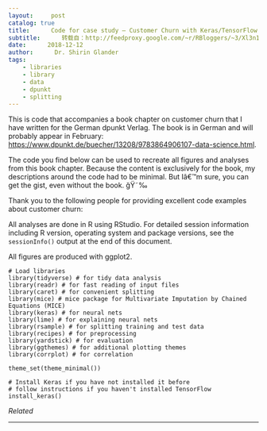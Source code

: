 ```yaml
---
layout:     post
catalog: true
title:      Code for case study – Customer Churn with Keras/TensorFlow and H2O
subtitle:      转载自：http://feedproxy.google.com/~r/RBloggers/~3/Xl3n13-_npE/
date:      2018-12-12
author:      Dr. Shirin Glander
tags:
    - libraries
    - library
    - data
    - dpunkt
    - splitting
---
```






This is code that accompanies a book chapter on customer churn that I have written for the German dpunkt Verlag. The book is in German and will probably appear in February: https://www.dpunkt.de/buecher/13208/9783864906107-data-science.html.

The code you find below can be used to recreate all figures and analyses from this book chapter. Because the content is exclusively for the book, my descriptions around the code had to be minimal. But Iâ€™m sure, you can get the gist, even without the book. ğŸ˜‰

Thank you to the following people for providing excellent code examples about customer churn:

All analyses are done in R using RStudio. For detailed session information including R version, operating system and package versions, see the `sessionInfo()` output at the end of this document.

All figures are produced with ggplot2.

```
# Load libraries
library(tidyverse) # for tidy data analysis
library(readr) # for fast reading of input files
library(caret) # for convenient splitting
library(mice) # mice package for Multivariate Imputation by Chained Equations (MICE)
library(keras) # for neural nets
library(lime) # for explaining neural nets
library(rsample) # for splitting training and test data
library(recipes) # for preprocessing
library(yardstick) # for evaluation
library(ggthemes) # for additional plotting themes
library(corrplot) # for correlation

theme_set(theme_minimal())
```

```
# Install Keras if you have not installed it before
# follow instructions if you haven't installed TensorFlow
install_keras()
```






*Related*








---
